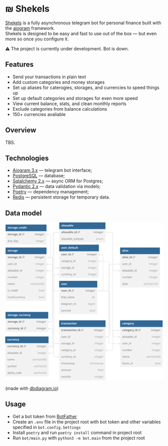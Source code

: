 # ₪ Shekels

[Shekels](https://t.me/ilshekelbot) is a fully asynchronous telegram bot for personal finance built with the [aiogram](https://github.com/aiogram/aiogram) framework.  
Shekels is designed to be easy and fast to use out of the box &mdash; but even more so once you configure it.

⚠️ The project is currently under development. Bot is down.

## Features

- Send your transactions in plain text
- Add custom categories and money storages
- Set up aliases for caterogies, storages, and currencies to speed things up
- Set up default categories and storages for even more speed
- View current balance, stats, and clean monthly reports
- Exclude categories from balance calculations
- 150+ currencies avaliable


## Overview

TBS.

<!--
### Storages

### Categories

### Aliases
-->

## Technologies
<!--
![Python](https://img.shields.io/badge/python-3670A0?style=for-the-badge&logo=python&logoColor=ffdd54)
![Postgres](https://img.shields.io/badge/postgres-%23316192.svg?style=for-the-badge&logo=postgresql&logoColor=white)
![Poetry](https://img.shields.io/badge/Poetry-%233B82F6.svg?style=for-the-badge&logo=poetry&logoColor=0B3D8D)
![Asyncio](https://img.shields.io/badge/asyncio-%2300BAFF.svg?&style=for-the-badge&logo=python&logoColor=white)
-->

- [Aiogram 3.x](https://github.com/aiogram/aiogram) &mdash; telegram bot interface;
- [PostgreSQL](https://www.postgresql.org/) &mdash; database;
- [Sqlalchemy 2.x](https://www.sqlalchemy.org/) &mdash; async ORM for Postgres;
- [Pydantic 2.x](https://github.com/pydantic/pydantic) &mdash; data validation via models;
- [Poetry](https://python-poetry.org/) &mdash; dependency management;
- [Redis](https://redis.io/) &mdash; persistent storage for temporary data.

## Data model

![Shekels database model](media/shekels_db_model.svg "Shekels database model")

(made with [dbdiagram.io](https://dbdiagram.io/))

## Usage

- Get a bot token from [BotFather](https://t.me/botfather)
- Create an `.env` file in the project root with bot token and other variables specified in `bot.config.Settings`
- Install `poetry` and run `poetry install` command in project root
- Run `bot/main.py` with `python3 -m bot.main` from the project root
